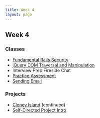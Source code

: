 ```yaml
---
title: Week 4
layout: page
---
```


## Week 4

### Classes

* [Fundamental Rails Security](../lessons/fundamental_rails_security)
* [jQuery DOM Traversal and Manipulation](../lessons/jquery_dom_traversal_and_manipulation)
* Interview Prep Fireside Chat
* [Practice Assessment](../lessons/practice_assessment)
* [Sending Email](../lessons/sending_email_sendgrid)

### Projects

* [Cloney Island](../projects/cloney_island/cloney_island) (continued)
* [Self-Directed Project Intro](../projects/self_directed_project)
